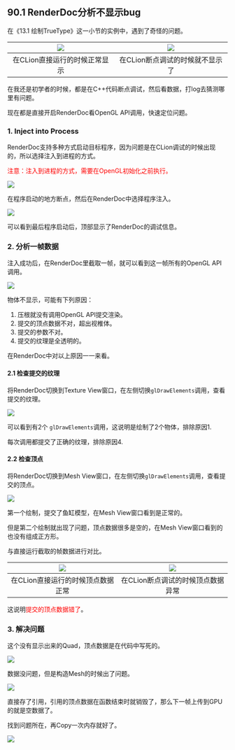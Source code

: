 ## 90.1 RenderDoc分析不显示bug

在《13.1 绘制TrueType》这一小节的实例中，遇到了奇怪的问题。

|![](../../imgs/gpu_analyze/renderdoc/draw_truetype_show_in_run.jpg)|![](../../imgs/gpu_analyze/renderdoc/draw_truetype_not_show_in_debug.jpg)|
|:--:|:--:|
| 在CLion直接运行的时候正常显示  | 在CLion断点调试的时候就不显示了  |


在我还是初学者的时候，都是在C++代码断点调试，然后看数据，打log去猜测哪里有问题。

现在都是直接开启RenderDoc看OpenGL API调用，快速定位问题。

### 1. Inject into Process

RenderDoc支持多种方式启动目标程序，因为问题是在CLion调试的时候出现的，所以选择注入到进程的方式。

<font color=red>注意：注入到进程的方式，需要在OpenGL初始化之前执行。</font>

![](../../imgs/gpu_analyze/renderdoc/renderdoc_inject_before_opengl_init.jpg)

在程序启动的地方断点，然后在RenderDoc中选择程序注入。

![](../../imgs/gpu_analyze/renderdoc/renderdoc_inject_before_opengl_init.gif)

可以看到最后程序启动后，顶部显示了RenderDoc的调试信息。

### 2. 分析一帧数据

注入成功后，在RenderDoc里截取一帧，就可以看到这一帧所有的OpenGL API调用。

![](../../imgs/gpu_analyze/renderdoc/renderdoc_record_one_frame.gif)

物体不显示，可能有下列原因：

1. 压根就没有调用OpenGL API提交渲染。
2. 提交的顶点数据不对，超出视椎体。
3. 提交的参数不对。
4. 提交的纹理是全透明的。

在RenderDoc中对以上原因一一来看。

#### 2.1 检查提交的纹理

将RenderDoc切换到Texture View窗口，在左侧切换`glDrawElements`调用，查看提交的纹理。

![](../../imgs/gpu_analyze/renderdoc/check_texture.gif)

可以看到有2个 `glDrawElements`调用，这说明是绘制了2个物体，排除原因1.

每次调用都提交了正确的纹理，排除原因4.

#### 2.2 检查顶点

将RenderDoc切换到Mesh View窗口，在左侧切换`glDrawElements`调用，查看提交的顶点。

![](../../imgs/gpu_analyze/renderdoc/check_mesh.gif)

第一个绘制，提交了鱼缸模型，在Mesh View窗口看到是正常的。

但是第二个绘制就出现了问题，顶点数据很多是空的，在Mesh View窗口看到的也没有组成正方形。

与直接运行截取的帧数据进行对比。

|![](../../imgs/gpu_analyze/renderdoc/run_upload_ok_vertex.jpg)|![](../../imgs/gpu_analyze/renderdoc/debug_upload_error_vertex.jpg)|
|:--:|:--:|
| 在CLion直接运行的时候顶点数据正常  | 在CLion断点调试的时候顶点数据异常  |

这说明<font color=red>提交的顶点数据错了</font>。



### 3. 解决问题

这个没有显示出来的Quad，顶点数据是在代码中写死的。

![](../../imgs/gpu_analyze/renderdoc/code_create_mesh.png)

数据没问题，但是构造Mesh的时候出了问题。

![](../../imgs/gpu_analyze/renderdoc/createmesh_save_ref.jpg)

直接存了引用，引用的顶点数据在函数结束时就销毁了，那么下一帧上传到GPU的就是空数据了。

找到问题所在，再Copy一次内存就好了。

![](../../imgs/gpu_analyze/renderdoc/copy_mesh_memory.jpg)
